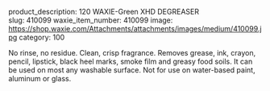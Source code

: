 product_description: 120 WAXIE-Green XHD DEGREASER  
slug: 410099
waxie_item_number: 410099
image: https://shop.waxie.com/Attachments/attachments/images/medium/410099.jpg
category: 100

No rinse, no residue. Clean, crisp fragrance. Removes grease, ink, crayon, pencil, lipstick, black heel marks, smoke film and greasy food soils. It can be used on most any washable surface. Not for use on water-based paint, aluminum or glass.
